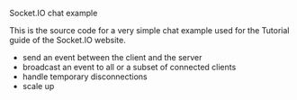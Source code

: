 Socket.IO chat example

This is the source code for a very simple chat example used for the Tutorial guide of the Socket.IO website.

*   send an event between the client and the server
*   broadcast an event to all or a subset of connected clients
*   handle temporary disconnections
*   scale up